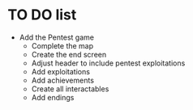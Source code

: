 # TO DO list

- Add the Pentest game
  - Complete the map
  - Create the end screen
  - Adjust header to include pentest exploitations
  - Add exploitations
  - Add achievements
  - Create all interactables
  - Add endings
